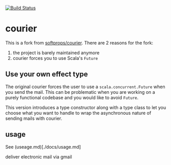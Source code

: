 [![Build Status](https://travis-ci.org/daddykotex/courier.svg?branch=master)](https://travis-ci.org/daddykotex/courier)

# courier

This is a fork from [softprops/courier](https://github.com/softprops/courier). There are 2 reasons for the fork:

1. the project is barely maintained anymore
1. courier forces you to use Scala's `Future`

## Use your own effect type

The original courier forces the user to use a `scala.concurrent.Future` when you send the mail. This can be problematic when you are working on a purely functional codebase and you would like to avoid `Future`.

This version introduces a type constructor along with a type class to let you choose what you want to handle to wrap the asynchronous nature of sending mails with courier.

## usage

See (useage.md)[./docs/usage.md]

deliver electronic mail via gmail






